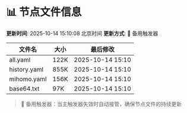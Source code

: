 # 📊 节点文件信息

**更新时间**: 2025-10-14 15:10:08 北京时间
**更新方式**: 🔄 备用触发器

| 文件名 | 大小 | 最后修改 |
|--------|------|----------|
| all.yaml | 122K | 2025-10-14 15:10 |
| history.yaml | 855K | 2025-10-14 15:10 |
| mihomo.yaml | 156K | 2025-10-14 15:10 |
| base64.txt | 97K | 2025-10-14 15:10 |

> 🔄 备用触发器：当主触发器失效时自动接管，确保节点文件的持续更新
